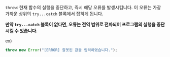 `throw`: 현재 함수의 실행을 중단하고, 즉시 해당 오류를 발생시킵니다. 이 오류는 가장 가까운 상위의 `try...catch` 블록에서 잡히게 됩니다. 

__만약 `try...catch` 블록이 없다면, 오류는 전역 범위로 전파되어 프로그램의 실행을 중단시킬 수 있습니다.__

ex)
```javascript
throw new Error("[ERROR] 잘못된 값을 입력하였습니다.");
```
